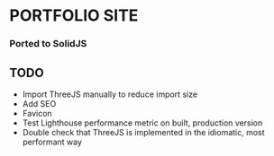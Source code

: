 # PORTFOLIO SITE
### Ported to SolidJS

## TODO
* Import ThreeJS manually to reduce import size
* Add SEO
* Favicon
* Test Lighthouse performance metric on built, production version
* Double check that ThreeJS is implemented in the idiomatic, most performant way